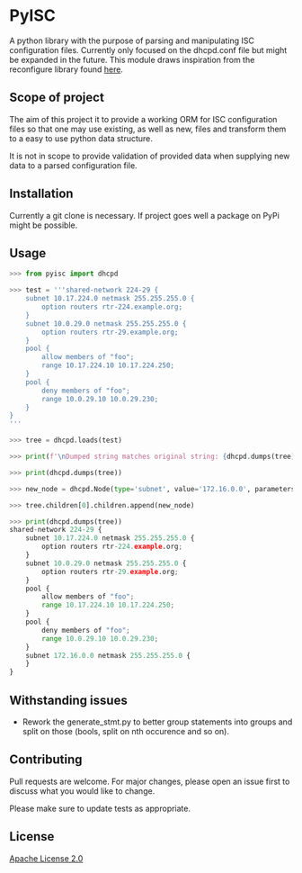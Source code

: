 # PyISC

A python library with the purpose of parsing and manipulating ISC configuration files. Currently only focused on the dhcpd.conf file but might be expanded in the future.
This module draws inspiration from the reconfigure library found [here](https://github.com/Eugeny/reconfigure).

## Scope of project

The aim of this project it to provide a working ORM for ISC configuration files so that one may use existing, as well as new, files and transform them to a easy to use python data structure.

It is not in scope to provide validation of provided data when supplying new data to a parsed configuration file.

## Installation

Currently a git clone is necessary. If project goes well a package on PyPi might be possible.

## Usage

```python
>>> from pyisc import dhcpd

>>> test = '''shared-network 224-29 {
    subnet 10.17.224.0 netmask 255.255.255.0 {
        option routers rtr-224.example.org;
    }
    subnet 10.0.29.0 netmask 255.255.255.0 {
        option routers rtr-29.example.org;
    }
    pool {
        allow members of "foo";
        range 10.17.224.10 10.17.224.250;
    }
    pool {
        deny members of "foo";
        range 10.0.29.10 10.0.29.230;
    }
}
'''

>>> tree = dhcpd.loads(test)

>>> print(f'\nDumped string matches original string: {dhcpd.dumps(tree) == test}\n')

>>> print(dhcpd.dumps(tree))

>>> new_node = dhcpd.Node(type='subnet', value='172.16.0.0', parameters='netmask 255.255.255.0')

>>> tree.children[0].children.append(new_node)

>>> print(dhcpd.dumps(tree))
shared-network 224-29 {
    subnet 10.17.224.0 netmask 255.255.255.0 {
        option routers rtr-224.example.org;
    }
    subnet 10.0.29.0 netmask 255.255.255.0 {
        option routers rtr-29.example.org;
    }
    pool {
        allow members of "foo";
        range 10.17.224.10 10.17.224.250;
    }
    pool {
        deny members of "foo";
        range 10.0.29.10 10.0.29.230;
    }
    subnet 172.16.0.0 netmask 255.255.255.0 {
    }
}
```

## Withstanding issues

* Rework the generate_stmt.py to better group statements into groups and split on those (bools, split on nth occurence and so on).

## Contributing

Pull requests are welcome. For major changes, please open an issue first to discuss what you would like to change.

Please make sure to update tests as appropriate.

## License

[Apache License 2.0](https://choosealicense.com/licenses/apache-2.0/)
